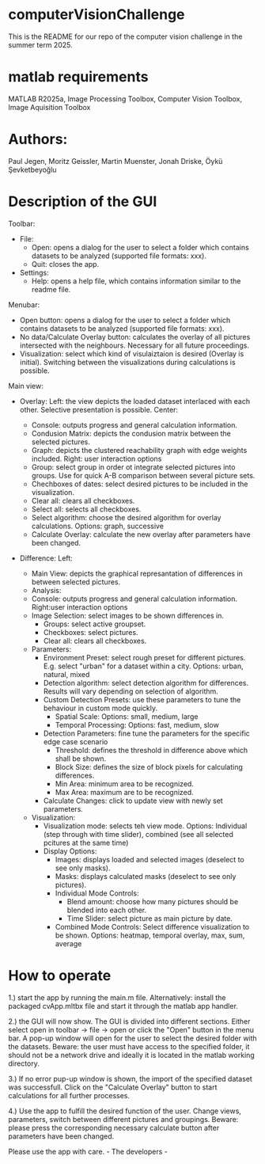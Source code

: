 # computerVisionChallenge

This is the README for our repo of the computer vision challenge in the summer term 2025.

# matlab requirements

MATLAB R2025a, Image Processing Toolbox, Computer Vision Toolbox, Image Aquisition Toolbox

# Authors: 
Paul Jegen, Moritz Geissler, Martin Muenster, Jonah Driske, Öykü Şevketbeyoğlu

# Description of the GUI
Toolbar: 
  - File: 
    - Open: opens a dialog for the user to select a folder which contains datasets to be analyzed (supported file formats: xxx). 
    - Quit: closes the app. 
  - Settings:
    - Help: opens a help file, which contains information similar to the readme file.
   
Menubar: 
- Open button: opens a dialog for the user to select a folder which contains datasets to be analyzed (supported file formats: xxx).
- No data/Calculate Overlay button: calculates the overlay of all pictures intersected with the neighbours. Necessary for all future proceedings.
- Visualization: select which kind of visulaiztaion is desired (Overlay is initial). Switching between the visualizations during calculations is possible.

Main view:
- Overlay:
  Left: the view depicts the loaded dataset interlaced with each other. Selective presentation is possible.
  Center:
    - Console: outputs progress and general calculation information.
    - Condusion Matrix: depicts the condusion matrix between the selected pictures.
    - Graph: depicts the clustered reachability graph with edge weights included.
  Right: user interaction options
  - Group: select group in order ot integrate selected pictures into groups. Use for quick A-B comparison between several picture sets.
  - Chechboxes of dates: select desired pictures to be included in the visualization.
  - Clear all: clears all checkboxes.
  - Select all: selects all checkboxes.
  - Select algorithm: choose the desired algorithm for overlay calculations. Options: graph, successive
  - Calculate Overlay: calculate the new overlay after parameters have been changed.
 
- Difference:
  Left:
    - Main View: depicts the graphical represantation of differences in between selected pictures.
    - Analysis:
    - Console: outputs progress and general calculation information.
  Right:user interaction options
    - Image Selection: select images to be shown differences in.
      - Groups: select active groupset. 
      - Checkboxes: select pictures.
      - Clear all: clears all checkboxes.
    - Parameters:
      - Environment Preset: select rough preset for different pictures. E.g. select "urban" for a dataset within a city. Options: urban,            natural, mixed
      - Detection algorithm: select detection algorithm for differences. Results will vary depending on selection of algorithm.
      - Custom Detection Presets: use these parameters to tune the behaviour in custom mode quickly. 
        - Spatial Scale: Options: small, medium, large
        - Temporal Processing: Options: fast, medium, slow
      - Detection Parameters: fine tune the parameters for the specific edge case scenario
        - Threshold: defines the threshold in difference above which shall be shown.
        - Block Size: defines the size of block pixels for calculating differences.
        - Min Area: minimum area to be recognized. 
        - Max Area: maximum are to be recognized.
      - Calculate Changes: click to update view with newly set parameters.
    - Visualization:
      - Visualization mode: selects teh view mode. Options: Individual (step through with time slider), combined (see all selected pcitures at the same time)
      - Display Options:
        - Images: displays loaded and selected images (deselect to see only masks). 
        - Masks: displays calculated masks (deselect to see only pictures).
        - Individual Mode Controls:
          - Blend amount: choose how many pictures should be blended into each other.
          - Time Slider: select picture as main picture by date.
        - Combined Mode Controls:
          Select difference visualization to be shown. Options: heatmap, temporal overlay, max, sum, average


# How to operate

1.) start the app by running the main.m file. Alternatively: install the packaged cvApp.mltbx file and start it through the matlab app handler. 

2.) the GUI will now show. The GUI is divided into different sections. Either select open in toolbar -> file -> open or click the "Open" button in the menu bar. 
A pop-up window will open for the user to select the desired folder with the datasets. Beware: the user must have access to the specified folder, it should not be a network drive and ideally it is located in the matlab working directory. 

3.) If no error pup-up window is shown, the import of the specified dataset was successfull. Click on the "Calculate Overlay" button to start calculations for all further processes. 

4.) Use the app to fulfill the desired function of the user. Change views, parameters, switch between different pictures and groupings. Beware: please press the corresponding necessary calculate button after parameters have been changed. 

Please use the app with care. - The developers -
